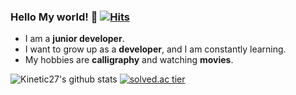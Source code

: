 ### Hello My world! 👋 [![Hits](https://hits.seeyoufarm.com/api/count/incr/badge.svg?url=https%3A%2F%2Fgithub.com%2Fsuperbono%2Fhit-counter&count_bg=%2379C83D&title_bg=%23555555&icon=&icon_color=%23E7E7E7&title=hits&edge_flat=false)](https://hits.seeyoufarm.com)

- I am a **junior developer**.
- I want to grow up as a **developer**, and I am constantly learning.
- My hobbies are **calligraphy** and watching **movies**.


![Kinetic27's github stats](https://github-readme-stats.vercel.app/api?username=superbono&show_icons=true)
[![solved.ac tier](http://mazassumnida.wtf/api/generate_badge?boj=superbono)](https://solved.ac/superbono)

<!--
**superbono/superbono** is a ✨ _special_ ✨ repository because its `README.md` (this file) appears on your GitHub profile.

Here are some ideas to get you started:

- 🔭 I’m currently working on ...
- 🌱 I’m currently learning ...
- 👯 I’m looking to collaborate on ...
- 🤔 I’m looking for help with ...
- 💬 Ask me about ...
- 📫 How to reach me: ...
- 😄 Pronouns: ...
- ⚡ Fun fact: ...
-->

